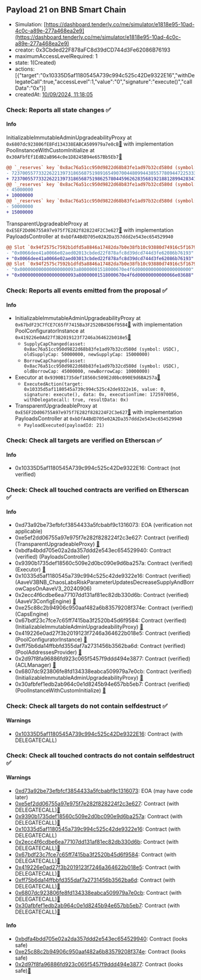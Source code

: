 ## Payload 21 on BNB Smart Chain

- Simulation: [https://dashboard.tenderly.co/me/simulator/e1818e95-10ad-4c0c-a89e-277a468ea2e9](https://dashboard.tenderly.co/me/simulator/e1818e95-10ad-4c0c-a89e-277a468ea2e9)
- creator: 0x3Cbded22F878aFC8d39dCD744d3Fe62086B76193
- maximumAccessLevelRequired: 1
- state: 1(Created)
- actions: [{"target":"0x10335D5af1180545A739c994c525c42De9322E16","withDelegateCall":true,"accessLevel":1,"value":"0","signature":"execute()","callData":"0x"}]
- createdAt: [10/09/2024, 11:18:05](https://bscscan.com/tx/0x3636c0628ddbe748bf588a3e3243e8046f3e70881842395360219f7aa696f555)

### Check: Reports all state changes :white_check_mark:

#### Info


InitializableImmutableAdminUpgradeabilityProxy at `0x6807dc923806fE8Fd134338EABCA509979a7e0cB`[:ghost:](https://github.com/bgd-labs/aave-address-book "AaveV3BNB.POOL") with implementation PoolInstanceWithCustomInitialize at `0x30AFbfEf1EdB2aB964c0e1D8245B94e657Bb5Eb7`[:ghost:](https://github.com/bgd-labs/aave-address-book "AaveV3BNB.POOL_IMPL")
```diff
@@ `_reserves` key `0x8ac76a51cc950d9822d68b83fe1ad97b32cd580d (symbol: USDC).configuration.data` @@
- 7237005577332262213973186568751989165490700448099443855778094472253335412044
+ 7237005577332262213973186568751986257804459626283568192188128994283415412044
@@ `_reserves` key `0x8ac76a51cc950d9822d68b83fe1ad97b32cd580d (symbol: USDC).configuration.data_decoded.borrowCap` @@
- 45000000
+ 10000000
@@ `_reserves` key `0x8ac76a51cc950d9822d68b83fe1ad97b32cd580d (symbol: USDC).configuration.data_decoded.supplyCap` @@
- 50000000
+ 15000000
```

TransparentUpgradeableProxy at `0xE5EF2Dd06755A97e975f7E282f828224F2C3e627`[:ghost:](https://github.com/bgd-labs/aave-address-book "GovernanceV3BNB.PAYLOADS_CONTROLLER") with implementation PayloadsController at `0xbDfA4BdD705e02A2Da357ddd2e543ec654529940`
```diff
@@ Slot `0x94f2575c7592b1dfd5a8846a17482da7b0e38fb10c93880d74916c5f16792464` @@
- "0x0066dee41a0066e02aed02013cbded22f878afc8d39dcd744d3fe62086b76193"
+ "0x0066dee41a0066e02aed03013cbded22f878afc8d39dcd744d3fe62086b76193"
@@ Slot `0x94f2575c7592b1dfd5a8846a17482da7b0e38fb10c93880d74916c5f16792465` @@
- "0x000000000000000000093a80000001518000670e4f6d00000000000000000000"
+ "0x000000000000000000093a80000001518000670e4f6d00000000000066e03688"
```


### Check: Reports all events emitted from the proposal :white_check_mark:

#### Info

- InitializableImmutableAdminUpgradeabilityProxy at `0x67bdF23C7fCE7C65fF7415Ba3F2520B45D6f9584`[:ghost:](https://github.com/bgd-labs/aave-address-book "AaveV3BNB.POOL_CONFIGURATOR") with implementation PoolConfiguratorInstance at `0x419226e0Ad27f3B2019123f7246a364622b018e5`[:ghost:](https://github.com/bgd-labs/aave-address-book "AaveV3BNB.POOL_CONFIGURATOR_IMPL")
  - `SupplyCapChanged(asset: 0x8ac76a51cc950d9822d68b83fe1ad97b32cd580d (symbol: USDC), oldSupplyCap: 50000000, newSupplyCap: 15000000)`
  - `BorrowCapChanged(asset: 0x8ac76a51cc950d9822d68b83fe1ad97b32cd580d (symbol: USDC), oldBorrowCap: 45000000, newBorrowCap: 10000000)`
- Executor at `0x9390B1735def18560c509E2d0bc090E9d6BA257a`[:ghost:](https://github.com/bgd-labs/aave-address-book "AaveV3BNB.ACL_ADMIN, GovernanceV3BNB.EXECUTOR_LVL_1")
  - `ExecutedAction(target: 0x10335d5af1180545a739c994c525c42de9322e16, value: 0, signature: execute(), data: 0x, executionTime: 1725970056, withDelegatecall: true, resultData: 0x)`
- TransparentUpgradeableProxy at `0xE5EF2Dd06755A97e975f7E282f828224F2C3e627`[:ghost:](https://github.com/bgd-labs/aave-address-book "GovernanceV3BNB.PAYLOADS_CONTROLLER") with implementation PayloadsController at `0xbDfA4BdD705e02A2Da357ddd2e543ec654529940`
  - `PayloadExecuted(payloadId: 21)`

### Check: Check all targets are verified on Etherscan :white_check_mark:

#### Info

- 0x10335D5af1180545A739c994c525c42De9322E16: Contract (not verified) 

### Check: Check all touched contracts are verified on Etherscan :white_check_mark:

#### Info

- 0xd73a92be73efbfcf3854433a5fcbabf9c1316073: EOA (verification not applicable)
- 0xe5ef2dd06755a97e975f7e282f828224f2c3e627: Contract (verified) (TransparentUpgradeableProxy) [:ghost:](https://github.com/bgd-labs/aave-address-book "GovernanceV3BNB.PAYLOADS_CONTROLLER")
- 0xbdfa4bdd705e02a2da357ddd2e543ec654529940: Contract (verified) (PayloadsController) 
- 0x9390b1735def18560c509e2d0bc090e9d6ba257a: Contract (verified) (Executor) [:ghost:](https://github.com/bgd-labs/aave-address-book "AaveV3BNB.ACL_ADMIN, GovernanceV3BNB.EXECUTOR_LVL_1")
- 0x10335d5af1180545a739c994c525c42de9322e16: Contract (verified) (AaveV3BNB_ChaosLabsRiskParameterUpdatesDecreaseSupplyAndBorrowCapsOnAaveV3_20240906) 
- 0x2ecc4f6cdbe6ea77107dd131af81ec82db330d6b: Contract (verified) (AaveV3ConfigEngine) [:ghost:](https://github.com/bgd-labs/aave-address-book "AaveV3BNB.CONFIG_ENGINE")
- 0xe25c88c2b94906c950aaf482a6b83579208f374e: Contract (verified) (CapsEngine) 
- 0x67bdf23c7fce7c65ff7415ba3f2520b45d6f9584: Contract (verified) (InitializableImmutableAdminUpgradeabilityProxy) [:ghost:](https://github.com/bgd-labs/aave-address-book "AaveV3BNB.POOL_CONFIGURATOR")
- 0x419226e0ad27f3b2019123f7246a364622b018e5: Contract (verified) (PoolConfiguratorInstance) [:ghost:](https://github.com/bgd-labs/aave-address-book "AaveV3BNB.POOL_CONFIGURATOR_IMPL")
- 0xff75b6da14ffbbfd355daf7a2731456b3562ba6d: Contract (verified) (PoolAddressesProvider) [:ghost:](https://github.com/bgd-labs/aave-address-book "AaveV3BNB.POOL_ADDRESSES_PROVIDER")
- 0x2d97f8fa96886fd923c065f5457f9ddd494e3877: Contract (verified) (ACLManager) [:ghost:](https://github.com/bgd-labs/aave-address-book "AaveV3BNB.ACL_MANAGER")
- 0x6807dc923806fe8fd134338eabca509979a7e0cb: Contract (verified) (InitializableImmutableAdminUpgradeabilityProxy) [:ghost:](https://github.com/bgd-labs/aave-address-book "AaveV3BNB.POOL")
- 0x30afbfef1edb2ab964c0e1d8245b94e657bb5eb7: Contract (verified) (PoolInstanceWithCustomInitialize) [:ghost:](https://github.com/bgd-labs/aave-address-book "AaveV3BNB.POOL_IMPL")

### Check: Check all targets do not contain selfdestruct :white_check_mark:

#### Warnings

- [0x10335D5af1180545A739c994c525c42De9322E16](https://bscscan.com/address/0x10335D5af1180545A739c994c525c42De9322E16): Contract (with DELEGATECALL)

### Check: Check all touched contracts do not contain selfdestruct :white_check_mark:

#### Warnings

- [0xd73a92be73efbfcf3854433a5fcbabf9c1316073](https://bscscan.com/address/0xd73a92be73efbfcf3854433a5fcbabf9c1316073): EOA (may have code later)
- [0xe5ef2dd06755a97e975f7e282f828224f2c3e627](https://bscscan.com/address/0xe5ef2dd06755a97e975f7e282f828224f2c3e627): Contract (with DELEGATECALL)[:ghost:](https://github.com/bgd-labs/aave-address-book "GovernanceV3BNB.PAYLOADS_CONTROLLER")
- [0x9390b1735def18560c509e2d0bc090e9d6ba257a](https://bscscan.com/address/0x9390b1735def18560c509e2d0bc090e9d6ba257a): Contract (with DELEGATECALL)[:ghost:](https://github.com/bgd-labs/aave-address-book "AaveV3BNB.ACL_ADMIN, GovernanceV3BNB.EXECUTOR_LVL_1")
- [0x10335d5af1180545a739c994c525c42de9322e16](https://bscscan.com/address/0x10335d5af1180545a739c994c525c42de9322e16): Contract (with DELEGATECALL)
- [0x2ecc4f6cdbe6ea77107dd131af81ec82db330d6b](https://bscscan.com/address/0x2ecc4f6cdbe6ea77107dd131af81ec82db330d6b): Contract (with DELEGATECALL)[:ghost:](https://github.com/bgd-labs/aave-address-book "AaveV3BNB.CONFIG_ENGINE")
- [0x67bdf23c7fce7c65ff7415ba3f2520b45d6f9584](https://bscscan.com/address/0x67bdf23c7fce7c65ff7415ba3f2520b45d6f9584): Contract (with DELEGATECALL)[:ghost:](https://github.com/bgd-labs/aave-address-book "AaveV3BNB.POOL_CONFIGURATOR")
- [0x419226e0ad27f3b2019123f7246a364622b018e5](https://bscscan.com/address/0x419226e0ad27f3b2019123f7246a364622b018e5): Contract (with DELEGATECALL)[:ghost:](https://github.com/bgd-labs/aave-address-book "AaveV3BNB.POOL_CONFIGURATOR_IMPL")
- [0xff75b6da14ffbbfd355daf7a2731456b3562ba6d](https://bscscan.com/address/0xff75b6da14ffbbfd355daf7a2731456b3562ba6d): Contract (with DELEGATECALL)[:ghost:](https://github.com/bgd-labs/aave-address-book "AaveV3BNB.POOL_ADDRESSES_PROVIDER")
- [0x6807dc923806fe8fd134338eabca509979a7e0cb](https://bscscan.com/address/0x6807dc923806fe8fd134338eabca509979a7e0cb): Contract (with DELEGATECALL)[:ghost:](https://github.com/bgd-labs/aave-address-book "AaveV3BNB.POOL")
- [0x30afbfef1edb2ab964c0e1d8245b94e657bb5eb7](https://bscscan.com/address/0x30afbfef1edb2ab964c0e1d8245b94e657bb5eb7): Contract (with DELEGATECALL)[:ghost:](https://github.com/bgd-labs/aave-address-book "AaveV3BNB.POOL_IMPL")

#### Info

- [0xbdfa4bdd705e02a2da357ddd2e543ec654529940](https://bscscan.com/address/0xbdfa4bdd705e02a2da357ddd2e543ec654529940): Contract (looks safe)
- [0xe25c88c2b94906c950aaf482a6b83579208f374e](https://bscscan.com/address/0xe25c88c2b94906c950aaf482a6b83579208f374e): Contract (looks safe)
- [0x2d97f8fa96886fd923c065f5457f9ddd494e3877](https://bscscan.com/address/0x2d97f8fa96886fd923c065f5457f9ddd494e3877): Contract (looks safe)[:ghost:](https://github.com/bgd-labs/aave-address-book "AaveV3BNB.ACL_MANAGER")


